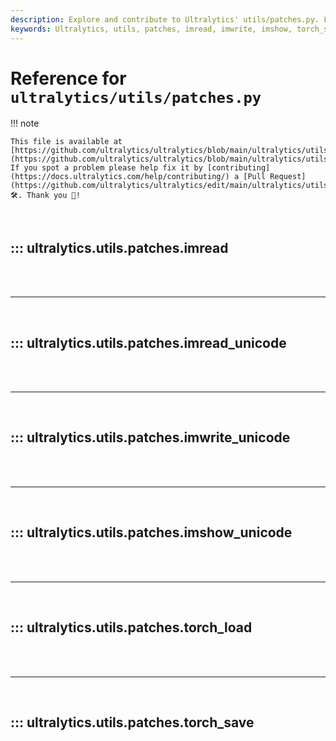 ```yaml
---
description: Explore and contribute to Ultralytics' utils/patches.py. Learn about the imread, imwrite, imshow, and torch_save functions.
keywords: Ultralytics, utils, patches, imread, imwrite, imshow, torch_save, OpenCV, PyTorch, GitHub
---
```


# Reference for `ultralytics/utils/patches.py`

!!! note

    This file is available at [https://github.com/ultralytics/ultralytics/blob/main/ultralytics/utils/patches.py](https://github.com/ultralytics/ultralytics/blob/main/ultralytics/utils/patches.py). If you spot a problem please help fix it by [contributing](https://docs.ultralytics.com/help/contributing/) a [Pull Request](https://github.com/ultralytics/ultralytics/edit/main/ultralytics/utils/patches.py) 🛠️. Thank you 🙏!

<br>

## ::: ultralytics.utils.patches.imread

<br><br><hr><br>

## ::: ultralytics.utils.patches.imread_unicode

<br><br><hr><br>

## ::: ultralytics.utils.patches.imwrite_unicode

<br><br><hr><br>

## ::: ultralytics.utils.patches.imshow_unicode

<br><br><hr><br>

## ::: ultralytics.utils.patches.torch_load

<br><br><hr><br>

## ::: ultralytics.utils.patches.torch_save

<br><br>

